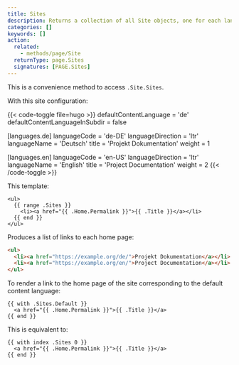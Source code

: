 ```yaml
---
title: Sites
description: Returns a collection of all Site objects, one for each language, ordered by language weight.
categories: []
keywords: []
action:
  related:
    - methods/page/Site
  returnType: page.Sites
  signatures: [PAGE.Sites]
---
```


This is a convenience method to access `.Site.Sites`.

With this site configuration:

{{< code-toggle file=hugo >}}
defaultContentLanguage = 'de'
defaultContentLanguageInSubdir = false

[languages.de]
languageCode = 'de-DE'
languageDirection = 'ltr'
languageName = 'Deutsch'
title = 'Projekt Dokumentation'
weight = 1

[languages.en]
languageCode = 'en-US'
languageDirection = 'ltr'
languageName = 'English'
title = 'Project Documentation'
weight = 2
{{< /code-toggle >}}

This template:

```go-html-template
<ul>
  {{ range .Sites }}
    <li><a href="{{ .Home.Permalink }}">{{ .Title }}</a></li>
  {{ end }}
</ul>
```

Produces a list of links to each home page:

```html
<ul>
  <li><a href="https://example.org/de/">Projekt Dokumentation</a></li>
  <li><a href="https://example.org/en/">Project Documentation</a></li>
</ul>
```

To render a link to the home page of the site corresponding to the default content language:

```go-html-template
{{ with .Sites.Default }}
  <a href="{{ .Home.Permalink }}">{{ .Title }}</a>
{{ end }}
```

This is equivalent to:

```go-html-template
{{ with index .Sites 0 }}
  <a href="{{ .Home.Permalink }}">{{ .Title }}</a>
{{ end }}
```
